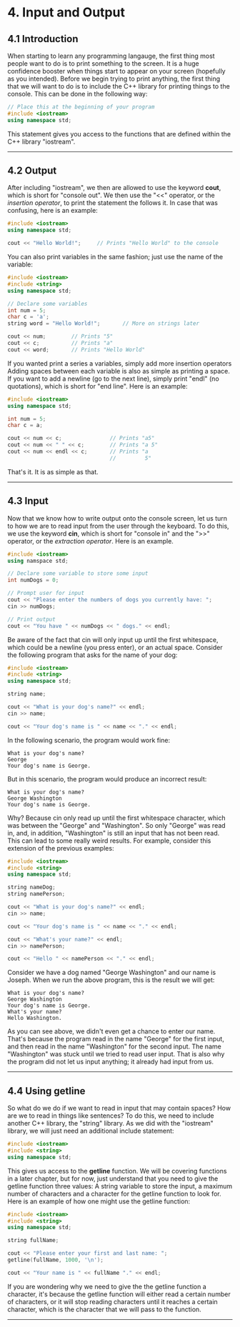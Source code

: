 # 4. Input and Output

## 4.1 Introduction

When starting to learn any programming langauge, the first thing most people want to
do is to print something to the screen. It is a huge confidence booster when things
start to appear on your screen (hopefully as you intended). Before we begin trying to 
print anything, the first thing that we will want to do is to include the C++ library
for printing things to the console. This can be done in the following way:

```C++
// Place this at the beginning of your program
#include <iostream>
using namespace std;
```

This statement gives you access to the functions that are defined within the C++ 
library "iostream". 

---

## 4.2 Output

After including "iostream", we then are allowed to use the keyword **cout**, which 
is short for "console out". We then use the "<<" operator, or the *insertion operator*,
to print the statement the follows it. In case that was confusing, here is an example:

```C++
#include <iostream>
using namespace std;

cout << "Hello World!";     // Prints "Hello World" to the console
```

You can also print variables in the same fashion; just use the name of the variable:

```C++
#include <iostream>
#include <string>
using namespace std;

// Declare some variables
int num = 5;
char c = 'a';
string word = "Hello World!";       // More on strings later

cout << num;        // Prints "5"
cout << c;          // Prints "a"
cout << word;       // Prints "Hello World"
```

If you wanted print a series a variables, simply add more insertion operators
Adding spaces between each variable is also as simple as printing a space. If 
you want to add a newline (go to the next line), simply print "endl" (no 
quotations), which is short for "end line". Here is an example:

```C++
#include <iostream>
using namespace std;

int num = 5;
char c = a;

cout << num << c;               // Prints "a5"
cout << num << " " << c;        // Prints "a 5"
cout << num << endl << c;       // Prints "a
                                //         5"
```

That's it. It is as simple as that.

---

## 4.3 Input

Now that we know how to write output onto the console screen, let us turn to how we
are to read input from the user through the keyboard. To do this, we use the keyword 
**cin**, which is short for "console in" and the ">>" operator, or the *extraction operator*. 
Here is an example.

```C++
#include <iostream>
using namspace std;

// Declare some variable to store some input
int numDogs = 0;

// Prompt user for input
cout << "Please enter the numbers of dogs you currently have: ";
cin >> numDogs;

// Print output
cout << "You have " << numDogs << " dogs." << endl;
```

Be aware of the fact that cin will only input up until the first whitespace, which
could be a newline (you press enter), or an actual space. Consider the following 
program that asks for the name of your dog:

```C++
#include <iostream>
#include <string>
using namespace std;

string name;

cout << "What is your dog's name?" << endl;
cin >> name;

cout << "Your dog's name is " << name << "." << endl;
```

In the following scenario, the program would work fine:

```
What is your dog's name?
George
Your dog's name is George.
```

But in this scenario, the program would produce an incorrect result:

```
What is your dog's name?
George Washington
Your dog's name is George.
```

Why? Because cin only read up until the first whitespace character, which was 
between the "George" and "Washington". So only "George" was read in, and, in addition,
"Washington" is still an input that has not been read. This can lead to some really
weird results. For example, consider this extension of the previous examples:

```C++
#include <iostream>
#include <string>
using namespace std;

string nameDog;
string namePerson;

cout << "What is your dog's name?" << endl;
cin >> name;

cout << "Your dog's name is " << name << "." << endl;

cout << "What's your name?" << endl;
cin >> namePerson;

cout << "Hello " << namePerson << "." << endl;
```

Consider we have a dog named "George Washington" and our name is Joseph. When we run
the above program, this is the result we will get:

```
What is your dog's name?
George Washington
Your dog's name is George.
What's your name?
Hello Washington.
```

As you can see above, we didn't even get a chance to enter our name. That's because
the program read in the name "George" for the first input, and then read in the name
"Washington" for the second input. The name "Washington" was stuck until we tried to
read user input. That is also why the program did not let us input anything; it already
had input from us. 

---

## 4.4 Using **getline**

So what do we do if we want to read in input that may contain spaces? How are we to
read in things like sentences? To do this, we need to include another C++ library, 
the "string" library. As we did with the "iostream" library, we will just need an
additional include statement:

```C++
#include <iostream>
#include <string>
using namespace std;
```

This gives us access to the **getline** function. We will be covering functions in a
later chapter, but for now, just understand that you need to give the getline function
three values: A string variable to store the input, a maximum number of characters and
a character for the getline function to look for. Here is an example of how one might
use the getline function:

```C++
#include <iostream>
#include <string>
using namespace std;

string fullName;

cout << "Please enter your first and last name: ";
getline(fullName, 1000, '\n');

cout << "Your name is " << fullName "." << endl;
```

If you are wondering why we need to give the the getline function a character,
it's because the getline function will either read a certain number of characters,
or it will stop reading characters until it reaches a certain character, which is
the character that we will pass to the function.

---